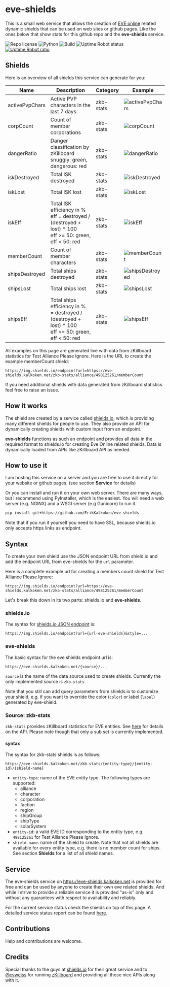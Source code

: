 # eve-shields

This is a small web service that allows the creation of [EVE online](https://en.wikipedia.org/wiki/Eve_Online) related dynamic shields that can be used on web sites or github pages. Like the ones below that show stats for this github repo and the **eve-shields** service.

![Repo license](https://img.shields.io/github/license/ErikKalkoken/eve-shields)
![Python](https://img.shields.io/badge/python-3.8-blue)
![Build](https://api.travis-ci.org/ErikKalkoken/eve-shields.svg?branch=master)
![Uptime Robot status](https://img.shields.io/uptimerobot/status/m783377950-d030d9c007b33bdb219ac4e5)
[![Uptime Robot ratio](https://img.shields.io/uptimerobot/ratio/m783377950-d030d9c007b33bdb219ac4e5)](https://stats.uptimerobot.com/voNrrI7ooP)

## Shields

Here is an overview of all shields this service can generate for you:

Name | Description | Category | Example
--- | --- | --- | ---
activePvpChars | Active PVP characters in the last 7 days | zkb-stats | ![activePvpChars](https://img.shields.io/endpoint?url=https://eve-shields.kalkoken.net/zkb-stats/alliance/498125261/activePvpChars)
corpCount | Count of member corporations | zkb-stats| ![corpCount](https://img.shields.io/endpoint?url=https://eve-shields.kalkoken.net/zkb-stats/alliance/498125261/corpCount)
dangerRatio | Danger classification by zKillboard <br> snuggly: green, dangerous: red | zkb-stats | ![dangerRatio](https://img.shields.io/endpoint?url=https://eve-shields.kalkoken.net/zkb-stats/alliance/498125261/dangerRatio)
iskDestroyed | Total ISK destroyed | zkb-stats | ![iskDestroyed](https://img.shields.io/endpoint?url=https://eve-shields.kalkoken.net/zkb-stats/alliance/498125261/iskDestroyed)
iskLost | Total ISK lost | zkb-stats | ![iskLost](https://img.shields.io/endpoint?url=https://eve-shields.kalkoken.net/zkb-stats/alliance/498125261/iskLost)
iskEff | Total ISK efficiency in % <br> eff = destroyed / (destroyed + lost) * 100 <br> eff >= 50: green, eff < 50: red  | zkb-stats | ![iskEff](https://img.shields.io/endpoint?url=https://eve-shields.kalkoken.net/zkb-stats/alliance/498125261/iskEff)
memberCount | Count of member characters | zkb-stats| ![memberCount](https://img.shields.io/endpoint?url=https://eve-shields.kalkoken.net/zkb-stats/alliance/498125261/memberCount)
shipsDestroyed | Total ships destroyed | zkb-stats | ![shipsDestroyed](https://img.shields.io/endpoint?url=https://eve-shields.kalkoken.net/zkb-stats/alliance/498125261/shipsDestroyed)
shipsLost | Total ships lost  | zkb-stats| ![shipsLost](https://img.shields.io/endpoint?url=https://eve-shields.kalkoken.net/zkb-stats/alliance/498125261/shipsLost)
shipsEff | Total ships efficiency in % <br> = destroyed / (destroyed + lost) * 100  <br> eff >= 50: green, eff < 50: red | zkb-stats| ![shipsEff](https://img.shields.io/endpoint?url=https://eve-shields.kalkoken.net/zkb-stats/alliance/498125261/shipsEff)

All examples on this page are generated live with data from zKillboard statistics for Test Alliance Please Ignore. Here is the URL to create the example memberCount shield:

```plain
https://img.shields.io/endpoint?url=https://eve-shields.kalkoken.net/zkb-stats/alliance/498125261/memberCount
```

If you need additional shields with data generated from zKillboard statistics feel free to raise an issue.

## How it works

The shield are created by a service called [shields.io](shields.io), which is providing many different shields for people to use. They also provide an API for dynamically creating shields with custom input from an endpoint.

**eve-shields** functions as such an endpoint and provides all data in the required format to shields.io for creating Eve Online related shields. Data is dynamically loaded from APIs like zKillboard API as needed.

## How to use it

I am hosting this service on a server and you are free to use it directly for your website or github pages. (see section **Service** for details)

Or you can install and run it on your own web server. There are many ways, but I recommend using PyInstaller, which is the easiest. You will need a web server (e.g. NGINX) and a WSGI server (e.g Gunicorn) to run it.

```bash
pip install git+https://github.com/ErikKalkoken/eve-shields
```

Note that if you run it yourself you need to have SSL, because shields.io only accepts https links as endpoint.

## Syntax

To create your own shield use the JSON endpoint URL from shield.io and add the endpoint URL from eve-shields for the `url` parameter.

Here is a complete example url for creating a members count shield for Test Alliance Please Ignore:

```plain
https://img.shields.io/endpoint?url=https://eve-shields.kalkoken.net/zkb-stats/alliance/498125261/memberCount
```

Let's break this down in its two parts: shields.io and **eve-shields**.

### shields.io

The syntax for [shields.io JSON endpoint](https://shields.io/endpoint) is:

```plain
https://img.shields.io/endpoint?url={url-eve-shields}&style=...
```

### eve-shields

The basic syntax for the  eve shields endpoint url is:

```plain
https://eve-shields.kalkoken.net/{source}/...
```

 `source` is the name of the data source used to create shields. Currently the only implemented source is `zkb-stats`.

Note that you still can add query parameters from shields.io to customize your shield, e.g. if you want to override the color (`color`) or label (`label`) generated by eve-shield.

### Source: zkb-stats

`zkb-stats` provides zKillboard statistics for EVE entities.  See [here](https://github.com/zKillboard/zKillboard/wiki/API-(Statistics)) for details on the API. Please note though that only a sub set is currently implemented.

#### syntax

The syntax for zkb-stats shields is as follows:

```plain
https://eve-shields.kalkoken.net/zkb-stats/{entity-type}/{entity-id}/{shield-name}
```

- `entity-type`: name of the EVE entity type. The following types are supported:
  - alliance
  - character
  - corporation  
  - faction
  - region
  - shipGroup
  - shipType  
  - solarSystem
- `entity-id`: a valid EVE ID corresponding to the entity type, e.g. `498125261` for Test Alliance Please Ignore.
- `shield-name`: name of the shield to create. Note that not all shields are available for every entity type, e.g. there is no member count for ships. See section **Shields** for a list of all shield names.

## Service

The eve-shields service on https://eve-shields.kalkoken.net is provided for free and can be used by anyone to create their own eve related shields. And while I strive to provide a reliable service it is provided "as-is" only and without any guarantees with respect to availability and reliably.

For the current service status check the shields on top of this page. A detailed service status report can be found [here](https://stats.uptimerobot.com/voNrrI7ooP).

## Contributions

Help and contributions are welcome.

## Credits

Special thanks to the guys at [shields.io](https://shields.io) for their great service and to [@cvweiss](https://github.com/cvweiss) for running [zKillboard](https://github.com/zKillboard/zKillboard) and providing all those nice APIs along with it.
